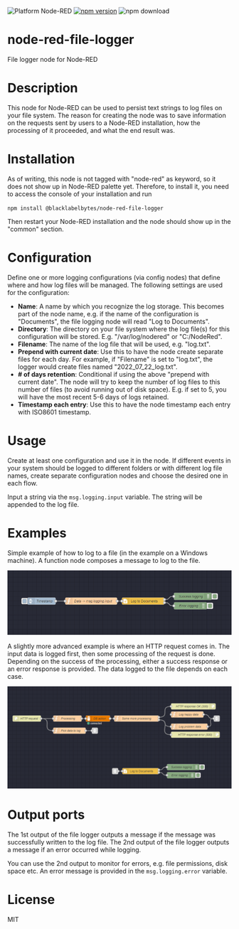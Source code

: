 ![Platform Node-RED](http://b.repl.ca/v1/Platform-Node--RED-red.png)
[![npm version](https://badge.fury.io/js/@blacklabelbytes%2Fnode-red-file-logger.svg)](https://badge.fury.io/js/@blacklabelbytes%2Fnode-red-file-logger)
![npm download](https://img.shields.io/npm/dw/@blacklabelbytes/node-red-file-logger)

# node-red-file-logger
File logger node for Node-RED

# Description
This node for Node-RED can be used to persist text strings to log files on your file system. The reason for creating the node was to save information on the requests sent by users to a Node-RED installation, how the processing of it proceeded, and what the end result was.

# Installation

As of writing, this node is not tagged with "node-red" as keyword, so it does not show up in Node-RED palette yet. Therefore, to install it, you need to access the console of your installation and run

`npm install @blacklabelbytes/node-red-file-logger`

Then restart your Node-RED installation and the node should show up in the "common" section.

# Configuration
Define one or more logging configurations (via config nodes) that define where and how log files will be managed. The following settings are used for the configuration:

- **Name**: A name by which you recognize the log storage. This becomes part of the node name, e.g. if the name of the configuration is "Documents", the file logging node will read "Log to Documents".
- **Directory**: The directory on your file system where the log file(s) for this configuration will be stored. E.g. "/var/log/nodered" or "C:/NodeRed".
- **Filename**: The name of the log file that will be used, e.g. "log.txt".
- **Prepend with current date**: Use this to have the node create separate files for each day. For example, if "Filename" is set to "log.txt", the logger would create files named "2022_07_22_log.txt".
- **# of days retention**: Conditional if using the above "prepend with current date". The node will try to keep the number of log files to this number of files (to avoid running out of disk space). E.g. if set to 5, you will have the most recent 5-6 days of logs retained.
- **Timestamp each entry**: Use this to have the node timestamp each entry with ISO8601 timestamp.

# Usage
Create at least one configuration and use it in the node. If different events in your system should be logged to different folders or with different log file names, create separate configuration nodes and choose the desired one in each flow.

Input a string via the `msg.logging.input` variable. The string will be appended to the log file.

# Examples 

Simple example of how to log to a file (in the example on a Windows machine). A function node composes a message to log to the file.

![Flow Example 1](images/Example1.PNG)

A slightly more advanced example is where an HTTP request comes in. The input data is logged first, then some processing of the request is done. Depending on the success of the processing, either a success response or an error response is provided. The data logged to the file depends on each case.

![Flow Example 2](images/Example2.PNG)

# Output ports
The 1st output of the file logger outputs a message if the message was successfully written to the log file. The 2nd output of the file logger outputs a message if an error occurred while logging.

You can use the 2nd output to monitor for errors, e.g. file permissions, disk space etc. An error message is provided in the `msg.logging.error` variable.

# License
MIT
